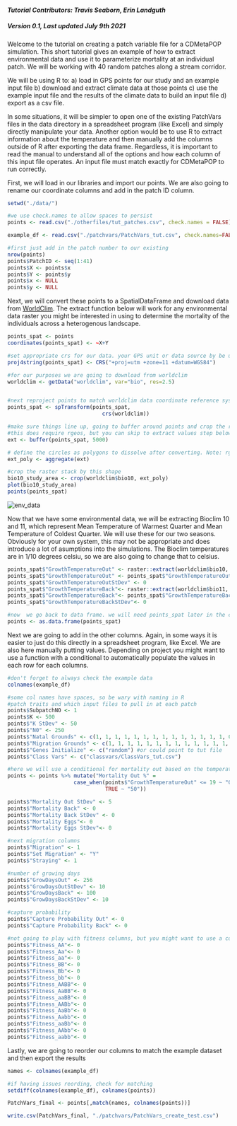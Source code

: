 #### _Tutorial Contributors: Travis Seaborn, Erin Landguth_
##### _Version 0.1, Last updated July 9th 2021_
Welcome to the tutorial on creating a patch variable file for a CDMetaPOP simulation. This short tutorial gives an example of how to extract environmental data and use it to parameterize mortality at an individual patch. We will be working with 40 random patches along a stream corridor.

We will be using R to:
a) load in GPS points for our study and an example input file
b) download and extract climate data at those points
c) use the example input file and the results of the climate data to build an input file
d) export as a csv file.

In some situations, it will be simpler to open one of the existing PatchVars files in the data directory in a spreadsheet program (like Excel) and simply directly manipulate your data. Another option would be to use R to extract information about the temperature and then manually add the columns outside of R after exporting the data frame. Regardless, it is important to read the manual to understand all of the options and how each column of this input file operates. An input file must match exactly for CDMetaPOP to run correctly.

First, we will load in our libraries and import our points. We are also going to rename our coordinate columns and add in the patch ID column.

```r
setwd("./data/")

#we use check.names to allow spaces to persist
points <- read.csv("./otherfiles/tut_patches.csv", check.names = FALSE)

example_df <- read.csv("./patchvars/PatchVars_tut.csv", check.names=FALSE)

#first just add in the patch number to our existing
nrow(points)
points$PatchID <- seq(1:41)
points$X <- points$x
points$Y <- points$y
points$x <- NULL
points$y <- NULL
```

Next, we will convert these points to a SpatialDataFrame and download data from [WorldClim](https://www.worldclim.org/). The extract function below will work for any environmental data raster you might be interested in using to determine the mortality of the individuals across a heterogenous landscape.

```r
points_spat <- points
coordinates(points_spat) <- ~X+Y

#set appropriate crs for our data. your GPS unit or data source by be using something different.
proj4string(points_spat) <- CRS("+proj=utm +zone=11 +datum=WGS84")

#for our purposes we are going to download from worldclim
worldclim <- getData("worldclim", var="bio", res=2.5)


#next reproject points to match worldclim data coordinate reference system
points_spat <- spTransform(points_spat,
                              crs(worldclim))

#make sure things line up, going to buffer around points and crop the raster for plotting purposess
#this does require rgeos, but you can skip to extract values step below, cropping not required
ext <- buffer(points_spat, 5000)

# define the circles as polygons to dissolve after converting. Note: rgeos package is required to dissolve.
ext_poly <- aggregate(ext)

#crop the raster stack by this shape
bio10_study_area <- crop(worldclim$bio10, ext_poly)
plot(bio10_study_area)
points(points_spat)
```
![env_data](https://user-images.githubusercontent.com/10428038/125866526-f735deb7-eeb2-4962-9f5e-53385f583f44.png)

Now that we have some environmental data, we will be extracting Bioclim 10 and 11, which represent Mean Temperature of Warmest Quarter and Mean Temperature of Coldest Quarter. We will use these for our two seasons. Obviously for your own system, this may not be appropriate and does introduce a lot of asumptions into the simulations. The Bioclim temperatures are in 1/10 degrees celsiu, so we are also going to change that to celsius.

```r
points_spat$"GrowthTemperatureOut" <- raster::extract(worldclim$bio10, points_spat)
points_spat$"GrowthTemperatureOut" <- points_spat$"GrowthTemperatureOut"/10
points_spat$"GrowthTemperatureOutStDev" <- 0
points_spat$"GrowthTemperatureBack"<- raster::extract(worldclim$bio11, points_spat)
points_spat$"GrowthTemperatureBack"<- points_spat$"GrowthTemperatureBack"/10
points_spat$"GrowthTemperatureBackStDev"<- 0

#now  we go back to data frame. we will need points_spat later in the connectivity tutorial.
points <- as.data.frame(points_spat)
```


Next we are going to add in the other columns. Again, in some ways it is easier to just do this directly in a spreadsheet program, like Excel. We are also here manually putting values. Depending on project you might want to use a function with a conditional to automatically populate the values in each row for each columns.

```r
#don't forget to always check the example data
colnames(example_df)

#some col names have spaces, so be wary with naming in R
#patch traits and which input files to pull in at each patch
points$SubpatchNO <- 1
points$K <- 500
points$"K StDev" <- 50
points$"N0" <- 250
points$"Natal Grounds" <- c(1, 1, 1, 1, 1, 1, 1, 1, 1, 1, 1, 1, 1, 1, 0, 0, 0, 0, 0, 0, 0, 0, 0, 0, 0, 0, 1, 1, 1, 1, 1, 1, 1, 1, 1, 1, 1, 1, 1, 0, 0)
points$"Migration Grounds" <- c(1, 1, 1, 1, 1, 1, 1, 1, 1, 1, 1, 1, 1, 1, 1, 1, 1, 1, 1, 1, 1, 1, 1, 1, 1, 1, 1, 1, 1, 1, 1, 1, 1, 1, 1, 1, 1, 1, 1, 0, 0)
points$"Genes Initialize" <- c("random") #or could point to tut file
points$"Class Vars" <- c("classvars/ClassVars_tut.csv")

#here we will use a conditional for mortality out based on the temperature. Extra death when things are hot.
points <- points %>% mutate("Mortality Out %" =
                     case_when(points$"GrowthTemperatureOut" <= 19 ~ "0", 
                               TRUE ~ "50"))

points$"Mortality Out StDev" <- 5
points$"Mortality Back" <- 0
points$"Mortality Back StDev" <- 0
points$"Mortality Eggs"<- 0
points$"Mortality Eggs StDev"<- 0

#next migration columns
points$"Migration" <- 1
points$"Set Migration" <- "Y"
points$"Straying" <- 1

#number of growing days
points$"GrowDaysOut" <- 256
points$"GrowDaysOutStDev" <- 10
points$"GrowDaysBack" <- 100
points$"GrowDaysBackStDev" <- 10

#capture probability
points$"Capture Probability Out" <- 0
points$"Capture Probability Back" <- 0

#not going to play with fitness columns, but you might want to use a conditional related to temperature and implement the addtional mortality here
points$"Fitness_AA"<- 0
points$"Fitness_Aa"<- 0
points$"Fitness_aa"<- 0
points$"Fitness_BB"<- 0
points$"Fitness_Bb"<- 0
points$"Fitness_bb"<- 0
points$"Fitness_AABB"<- 0
points$"Fitness_AaBB"<- 0
points$"Fitness_aaBB"<- 0
points$"Fitness_AABb"<- 0
points$"Fitness_AaBb"<- 0
points$"Fitness_Aabb"<- 0
points$"Fitness_aaBb"<- 0
points$"Fitness_AAbb"<- 0
points$"Fitness_aabb"<- 0
```

Lastly, we are going to reorder our columns to match the example dataset and then export the results
```r
names <- colnames(example_df)

#if having issues reording, check for matching
setdiff(colnames(example_df), colnames(points))

PatchVars_final <- points[,match(names, colnames(points))]

write.csv(PatchVars_final, "./patchvars/PatchVars_create_test.csv")
```
